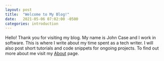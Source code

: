 ```yaml
---
layout: post
title:  "Welcome to My Blog!"
date:   2021-05-06 07:02:00 -0500
categories: introduction
---
```

Hello! Thank you for visiting my blog. My name is John Case and I work in software. This is where I write about my time spent as a tech writer. I will also post short tutorials and code snippets for ongoing projects. To find out more about me visit my [About](https://johnnycase.github.io/blog/about/) page.
